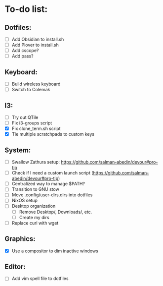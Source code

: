 # To-do list: 

## Dotfiles:
- [ ] Add Obsidian to install.sh
- [ ] Add Plover to install.sh
- [ ] Add cscope? 
- [ ] Add pass?

## Keyboard:
- [ ] Build wireless keyboard 
- [ ] Switch to Colemak

## I3:
- [ ] Try out QTile
- [ ] Fix i3-groups script 
- [x] Fix clone_term.sh script
- [x] Tie multiple scratchpads to custom keys

## System:
- [ ] Swallow Zathura setup: https://github.com/salman-abedin/devour#pro-tip
- [ ] Check if I need a custom launch script (https://github.com/salman-abedin/devour#pro-tip)
- [ ] Centralized way to manage $PATH?
- [ ] Transition to GNU stow
- [ ] Move .config/user-dirs.dirs into dotfiles
- [ ] NixOS setup 
- [ ] Desktop organization
    - [ ] Remove Desktop/, Downloads/, etc. 
    - [ ] Create my dirs 
- [ ] Replace curl with wget

## Graphics:
- [x] Use a compositor to dim inactive windows

## Editor:
- [ ] Add vim spell file to dotfiles

